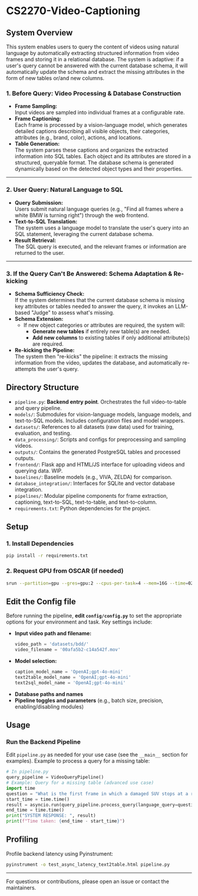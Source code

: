 # CS2270-Video-Captioning

## System Overview

This system enables users to query the content of videos using natural language by automatically extracting structured information from video frames and storing it in a relational database. The system is adaptive: if a user's query cannot be answered with the current database schema, it will automatically update the schema and extract the missing attributes in the form of new tables or/and new columns.

### 1. Before Query: Video Processing & Database Construction

- **Frame Sampling:**  
  Input videos are sampled into individual frames at a configurable rate.
- **Frame Captioning:**  
  Each frame is processed by a vision-language model, which generates detailed captions describing all visible objects, their categories, attributes (e.g., brand, color), actions, and locations.
- **Table Generation:**  
  The system parses these captions and organizes the extracted information into SQL tables. Each object and its attributes are stored in a structured, queryable format. The database schema is generated dynamically based on the detected object types and their properties.

---

### 2. User Query: Natural Language to SQL

- **Query Submission:**  
  Users submit natural language queries (e.g., "Find all frames where a white BMW is turning right") through the web frontend.
- **Text-to-SQL Translation:**  
  The system uses a language model to translate the user's query into an SQL statement, leveraging the current database schema.
- **Result Retrieval:**  
  The SQL query is executed, and the relevant frames or information are returned to the user.

---

### 3. If the Query Can't Be Answered: Schema Adaptation & Re-kicking

- **Schema Sufficiency Check:**  
  If the system determines that the current database schema is missing key attributes or tables needed to answer the query, it invokes an LLM-based "Judge" to assess what's missing.
- **Schema Extension:**  
  - If new object categories or attributes are required, the system will:
    - **Generate new tables** if entirely new table(s) are needed.
    - **Add new columns** to existing tables if only additional attribute(s) are required.
- **Re-kicking the Pipeline:**  
  The system then "re-kicks" the pipeline: it extracts the missing information from the video, updates the database, and automatically re-attempts the user's query.

## Directory Structure
- `pipeline.py`: **Backend entry point**. Orchestrates the full video-to-table and query pipeline.
- `models/`: Submodules for vision-language models, language models, and text-to-SQL models. Includes configuration files and model wrappers.
- `datasets/`: References to all datasets (raw data) used for training, evaluation, and testing.
- `data_processing/`: Scripts and configs for preprocessing and sampling videos.
- `outputs/`: Contains the generated PostgreSQL tables and processed outputs.
- `frontend/`: Flask app and HTML/JS interface for uploading videos and querying data. WIP.
- `baselines/`: Baseline models (e.g., VIVA, ZELDA) for comparison.
- `database_integration/`: Interfaces for SQLite and vector database integration.
- `pipelines/`: Modular pipeline components for frame extraction, captioning, text-to-SQL, text-to-table, and text-to-column.
- `requirements.txt`: Python dependencies for the project.

## Setup
### 1. Install Dependencies
```bash
pip install -r requirements.txt
```

### 2. Request GPU from OSCAR (if needed)
```bash
srun --partition=gpu --gres=gpu:2 --cpus-per-task=4 --mem=16G --time=02:00:00 --pty bash
```

## Edit the Config file
Before running the pipeline, **edit `config/config.py`** to set the appropriate options for your environment and task. Key settings include:

- **Input video path and filename:**
  ```python
  video_path = 'datasets/bdd/'
  video_filename = '00afa5b2-c14a542f.mov'
  ```
- **Model selection:**
  ```python
  caption_model_name = 'OpenAI;gpt-4o-mini'
  text2table_model_name = 'OpenAI;gpt-4o-mini'
  text2sql_model_name = 'OpenAI;gpt-4o-mini'
  ```
- **Database paths and names**
- **Pipeline toggles and parameters** (e.g., batch size, precision, enabling/disabling modules)

## Usage
### Run the Backend Pipeline
Edit `pipeline.py` as needed for your use case (see the `__main__` section for examples). Example to process a query for a missing table:
```python
# In pipeline.py
query_pipeline = VideoQueryPipeline()
# Example: Query for a missing table (advanced use case)
import time
question = "What is the first frame in which a damaged SUV stops at a red light?"
start_time = time.time()
result = asyncio.run(query_pipeline.process_query(language_query=question, llm_judge=Config.llm_judge))
end_time = time.time()
print("SYSTEM RESPONSE: ", result)
print(f"Time taken: {end_time - start_time}")
```


## Profiling
Profile backend latency using Pyinstrument:
```bash
pyinstrument -o test_async_latency_text2table.html pipeline.py
```

---
For questions or contributions, please open an issue or contact the maintainers.